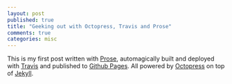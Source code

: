 ```yaml
---
layout: post
published: true
title: "Geeking out with Octopress, Travis and Prose"
comments: true
categories: misc
---
```


This is my first post written with [Prose](http://prose.io/), automagically built and deployed with [Travis](https://travis-ci.org) and published to [Github Pages](http://pages.github.com/). All powered by [Octopress](http://octopress.org/) on top of [Jekyll](http://jekyllrb.com/).

